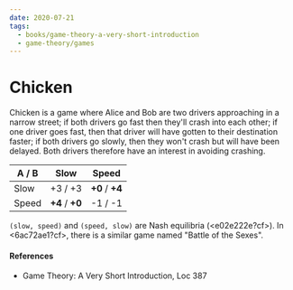 ```yaml
---
date: 2020-07-21
tags:
  - books/game-theory-a-very-short-introduction
  - game-theory/games
---
```


# Chicken
Chicken is a game where Alice and Bob are two drivers approaching in a narrow street; if both
drivers go fast then they'll crash into each other; if one driver goes fast, then that driver will
have gotten to their destination faster; if both drivers go slowly, then they won't crash but will
have been delayed. Both drivers therefore have an interest in avoiding crashing.

| A / B | Slow            | Speed           |
|-------|-----------------|-----------------|
| Slow  | +3 / +3         | **+0** / **+4** |
| Speed | **+4** / **+0** | -1 / -1         |

`(slow, speed)` and `(speed, slow)` are Nash equilibria (<e02e222e?cf>). In <6ac72ae1?cf>, there is
a similar game named "Battle of the Sexes".

#### References
- Game Theory: A Very Short Introduction, Loc 387
